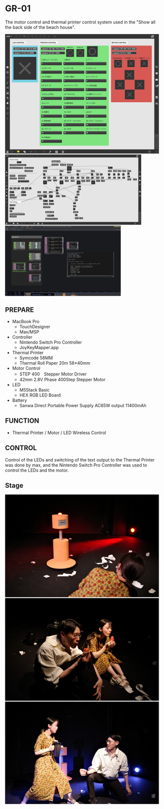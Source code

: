 # GR-01
The motor control and thermal printer control system used in the "Show all the back side of the beach house".
  
![max/msp](img/screen_0.png "Control system screenshot") 
<img height="230" alt="Motor control system screenshot" src="img/screen_1.png">
<img height="230" alt="thermal printer system screenshot" src="img/screen_2.png">  

## PREPARE
* MacBook Pro
  * TouchDesigner 
  * Max/MSP
* Controller
  * Nintendo Switch Pro Controller
  * JoyKeyMapper.app
* Thermal Printer
  * Symcode 58MM
  * Thermal Roll Paper 20m 58*40mm
* Motor Control
  * STEP 400　Stepper Motor Driver
  * 42mm 2.8V  Phase 400Step Stepper Motor
* LED 
  * M5Stack Basic
  * HEX RGB LED Board
* Battery
  * Sanwa Direct Portable Power Supply AC65W output 11400mAh


## FUNCTION
* Thermal Printer / Motor / LED  Wireless Control

## CONTROL
Control of the LEDs and switching of the text output to the Thermal Printer was done by max, and the Nintendo Switch Pro Controller was used to control the LEDs and the motor. 

## Stage
![stage](img/photo_0.jpg "stage photo")  
![stage2](img/photo_1.jpg "stage2 photo")  
![stage3](img/photo_2.jpg "stage3 photo") 